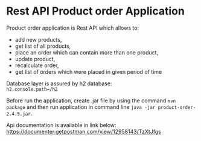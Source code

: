 # Rest API Product order Application
Product order application is Rest API which allows to:
- add new products,
- get list of all products,
- place an order which can contain more than one product,
- update product,
- recalculate order,
- get list of orders which were placed in given period of time

Database layer is assured by h2 database:  
`h2.console.path=/h2`

Before run the application, create .jar file by using the command `mvn package` and then 
run application in command line `java -jar product-order-2.4.5.jar`.

Api documentation is available in link below:</br>
https://documenter.getpostman.com/view/12958143/TzXtJfgs